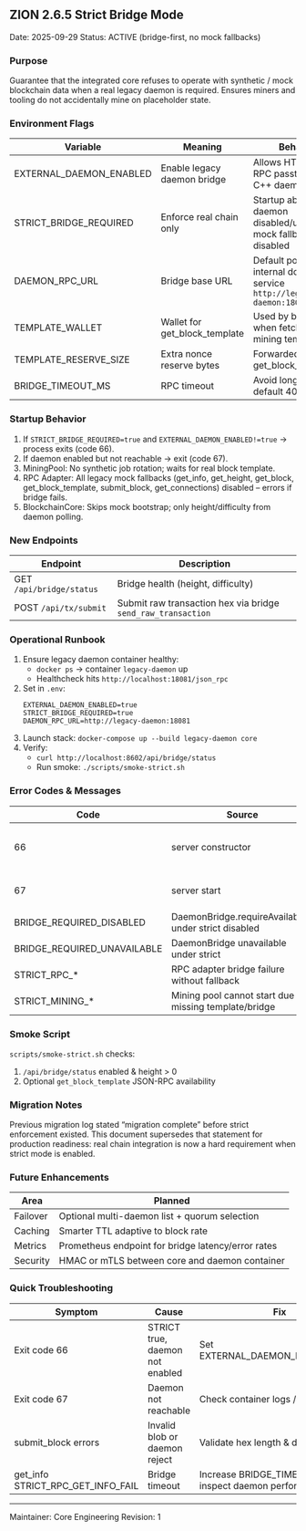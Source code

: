 ## ZION 2.6.5 Strict Bridge Mode

Date: 2025-09-29
Status: ACTIVE (bridge-first, no mock fallbacks)

### Purpose
Guarantee that the integrated core refuses to operate with synthetic / mock blockchain data when a real legacy daemon is required. Ensures miners and tooling do not accidentally mine on placeholder state.

### Environment Flags
| Variable | Meaning | Behavior |
|----------|---------|----------|
| EXTERNAL_DAEMON_ENABLED | Enable legacy daemon bridge | Allows HTTP JSON-RPC passthrough to C++ daemon |
| STRICT_BRIDGE_REQUIRED | Enforce real chain only | Startup aborts if daemon disabled/unavailable; mock fallbacks disabled |
| DAEMON_RPC_URL | Bridge base URL | Default points to internal docker service `http://legacy-daemon:18081` |
| TEMPLATE_WALLET | Wallet for get_block_template | Used by bridge when fetching mining templates |
| TEMPLATE_RESERVE_SIZE | Extra nonce reserve bytes | Forwarded to get_block_template |
| BRIDGE_TIMEOUT_MS | RPC timeout | Avoid long stalls; default 4000ms |

### Startup Behavior
1. If `STRICT_BRIDGE_REQUIRED=true` and `EXTERNAL_DAEMON_ENABLED!=true` → process exits (code 66).
2. If daemon enabled but not reachable → exit (code 67).
3. MiningPool: No synthetic job rotation; waits for real block template.
4. RPC Adapter: All legacy mock fallbacks (get_info, get_height, get_block, get_block_template, submit_block, get_connections) disabled – errors if bridge fails.
5. BlockchainCore: Skips mock bootstrap; only height/difficulty from daemon polling.

### New Endpoints
| Endpoint | Description |
|----------|-------------|
| GET `/api/bridge/status` | Bridge health (height, difficulty) |
| POST `/api/tx/submit` | Submit raw transaction hex via bridge `send_raw_transaction` |

### Operational Runbook
1. Ensure legacy daemon container healthy:
   - `docker ps` → container `legacy-daemon` up
   - Healthcheck hits `http://localhost:18081/json_rpc`
2. Set in `.env`:
   ```
   EXTERNAL_DAEMON_ENABLED=true
   STRICT_BRIDGE_REQUIRED=true
   DAEMON_RPC_URL=http://legacy-daemon:18081
   ```
3. Launch stack: `docker-compose up --build legacy-daemon core`
4. Verify:
   - `curl http://localhost:8602/api/bridge/status`
   - Run smoke: `./scripts/smoke-strict.sh`

### Error Codes & Messages
| Code | Source | Meaning |
|------|--------|---------|
| 66 | server constructor | Strict required but bridge disabled |
| 67 | server start | Bridge unreachable under strict |
| BRIDGE_REQUIRED_DISABLED | DaemonBridge.requireAvailable() under strict disabled |
| BRIDGE_REQUIRED_UNAVAILABLE | DaemonBridge unavailable under strict |
| STRICT_RPC_* | RPC adapter bridge failure without fallback |
| STRICT_MINING_* | Mining pool cannot start due to missing template/bridge |

### Smoke Script
`scripts/smoke-strict.sh` checks:
1. `/api/bridge/status` enabled & height > 0
2. Optional `get_block_template` JSON-RPC availability

### Migration Notes
Previous migration log stated “migration complete” before strict enforcement existed. This document supersedes that statement for production readiness: real chain integration is now a hard requirement when strict mode is enabled.

### Future Enhancements
| Area | Planned |
|------|---------|
| Failover | Optional multi-daemon list + quorum selection |
| Caching | Smarter TTL adaptive to block rate |
| Metrics | Prometheus endpoint for bridge latency/error rates |
| Security | HMAC or mTLS between core and daemon container |

### Quick Troubleshooting
| Symptom | Cause | Fix |
|---------|-------|-----|
| Exit code 66 | STRICT true, daemon not enabled | Set EXTERNAL_DAEMON_ENABLED=true |
| Exit code 67 | Daemon not reachable | Check container logs / port mapping |
| submit_block errors | Invalid blob or daemon reject | Validate hex length & daemon logs |
| get_info STRICT_RPC_GET_INFO_FAIL | Bridge timeout | Increase BRIDGE_TIMEOUT_MS or inspect daemon performance |

---
Maintainer: Core Engineering
Revision: 1